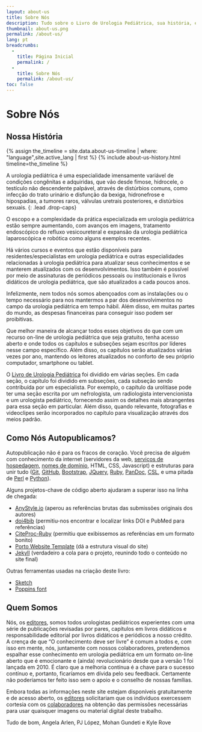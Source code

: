 ```yaml
---
layout: about-us
title: Sobre Nós
description: Tudo sobre o Livro de Urologia Pediátrica, sua história, evolução e missão contínua.
thumbnail: about-us.png
permalink: /about-us/
lang: pt
breadcrumbs:
  - 
    title: Página Inicial
    permalink: /
  - 
    title: Sobre Nós
    permalink: /about-us/
toc: false
---
```


# Sobre **Nós**

## Nossa **História**

{% assign the_timeline = site.data.about-us-timeline | where: "language",site.active_lang | first %}
{% include about-us-history.html timeline=the_timeline %}

A urologia pediátrica é uma especialidade imensamente variável de condições congênitas e adquiridas, que vão desde fimose, hidrocele, o testículo não descendente palpável, através de distúrbios comuns, como infecção do trato urinário e disfunção da bexiga, hidronefrose e hipospadias, a tumores raros, válvulas uretrais posteriores, e distúrbios sexuais.
{: .lead .drop-caps}

O escopo e a complexidade da prática especializada em urologia pediátrica estão sempre aumentando, com avanços em imagens, tratamento endoscópico do refluxo vesicoureteral e expansão da urologia pediátrica laparoscópica e robótica como alguns exemplos recentes.

Há vários cursos e eventos que estão disponíveis para residentes/especialistas em urologia pediátrica e outras especialidades relacionadas à urologia pediátrica para atualizar seus conhecimentos e se manterem atualizados com os desenvolvimentos. Isso também é possível por meio de assinaturas de periódicos pessoais ou institucionais e livros didáticos de urologia pediátrica, que são atualizados a cada poucos anos.

Infelizmente, nem todos nós somos abençoados com as instalações ou o tempo necessário para nos mantermos a par dos desenvolvimentos no campo da urologia pediátrica em tempo hábil. Além disso, em muitas partes do mundo, as despesas financeiras para conseguir isso podem ser proibitivas.

Que melhor maneira de alcançar todos esses objetivos do que com um recurso on-line de urologia pediátrica que seja gratuito, tenha acesso aberto e onde todos os capítulos e subseções sejam escritos por líderes nesse campo específico. Além disso, os capítulos serão atualizados várias vezes por ano, mantendo os leitores atualizados no conforto de seu próprio computador, smartphone ou tablet.

O [Livro de Urologia Pediátrica](/) foi dividido em várias seções. Em cada seção, o capítulo foi dividido em subseções, cada subseção sendo contribuída por um especialista. Por exemplo, o capítulo da urolitíase pode ter uma seção escrita por um nefrologista, um radiologista intervencionista e um urologista pediátrico, fornecendo assim os detalhes mais abrangentes para essa seção em particular. Além disso, quando relevante, fotografias e videoclipes serão incorporados no capítulo para visualização através dos meios padrão.

## Como Nós **Autopublicamos**?

Autopublicação não é para os fracos de coração. Você precisa de alguém com conhecimento da internet (servidores da web, [serviços de hospedagem](https://digitalocean.com), [nomes de domínio](https://cloudflare.com), HTML, CSS, Javascript) e estruturas para unir tudo ([Git](https://git-scm.com), [GitHub](https://github.com), [Bootstrap](https://getbootstrap.com), [JQuery](https://jquery.com), [Ruby](https://www.ruby-lang.org/en/), [PanDoc](https://pandoc.org), [CSL](http://citationstyles.org/), e uma pitada de [Perl](https://www.perl.org) e [Python](https://www.python.org)).

Alguns projetos-chave de código aberto ajudaram a superar isso na linha de chegada:
- [AnyStyle.io](https://anystyle.io) (aperou as referências brutas das submissões originais dos autores)
- [doi4bib](https://github.com/sharkovsky/doi4bib) (permitiu-nos encontrar e localizar links DOI e PubMed para referências)
- [CiteProc-Ruby](https://github.com/inukshuk/citeproc-ruby) (permitiu que exibissemos as referências em um formato bonito)
- [Porto Website Template](https://themeforest.net/item/porto-responsive-html5-template/4106987) (dá a estrutura visual do site)
- [Jekyll](https://jekyllrb.com) (verdadeiro a cola para o projeto, reunindo todo o conteúdo no site final)

Outras ferramentas usadas na criação deste livro:
- [Sketch](https://www.sketch.com)
- [Poppins font](https://fonts.adobe.com/fonts/poppins)

## Quem **Somos**

Nós, os [editores](/editors/), somos todos urologistas pediátricos experientes com uma série de publicações revisadas por pares, capítulos em livros didáticos e responsabilidade editorial por livros didáticos e periódicos a nosso crédito. A crença de que “O conhecimento deve ser livre” é comum a todos e, com isso em mente, nós, juntamente com nossos colaboradores, pretendemos espalhar esse conhecimento em urologia pediátrica em um formato on-line aberto que é emocionante e (ainda) revolucionário desde que a versão 1 foi lançada em 2010. É claro que a melhoria contínua é a chave para o sucesso contínuo e, portanto, ficaríamos em dívida pelo seu feedback. Certamente não poderíamos ter feito isso sem o apoio e o conselho de nossas famílias.

Embora todas as informações neste site estejam disponíveis gratuitamente e de acesso aberto, os [editores](/editors/) solicitariam que os indivíduos exercessem cortesia com os [colaboradores](/contributors/) na obtenção das permissões necessárias para usar quaisquer imagens ou material digital deste trabalho.

Tudo de bom,
Angela Arlen, PJ López, Mohan Gundeti e Kyle Rove